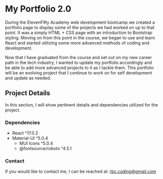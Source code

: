 # My Portfolio 2.0

During the ElevenFifty Academy web development bootcamp we created a portfolio page to display some of the projects we had worked on up to that point. It was a simply HTML + CSS page with an introduction to Bootstrap styling. Moving on from this point in the course, we began to use and learn React and started utilizing some more advanced methods of coding and development.

Now that I have graduated from the course and set out on my new career path in the tech industry, I wanted to update my portfolio accordingly and be able to add more advanced projects to it as I tackle them. This portfolio will be an evolving project that I continue to work on for self development and update as needed.

## Project Details

In this section, I will show pertinent details and dependencies utilized for the project.

### Dependencies
- React ^17.0.2
- Material-UI ^5.0.4
  - MUI Icons ^5.0.4
  - @fontsource/roboto ^4.5.1

### Contact
If you would like to contact me, I can be reached at: [rbc.coding@gmail.com](mailto:rbc.coding@gmail.com)